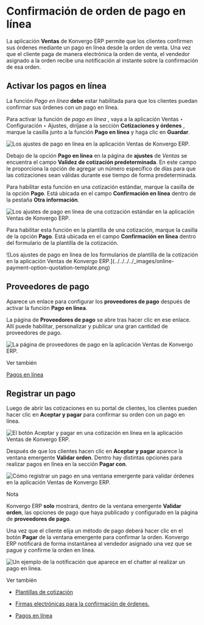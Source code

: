 # Confirmación de orden de pago en línea

La aplicación **Ventas** de Konvergo ERP permite que los clientes confirmen sus
órdenes mediante un pago en línea desde la orden de venta. Una vez que el
cliente paga de manera electrónica la orden de venta, el vendedor asignado a
la orden recibe una notificación al instante sobre la confirmación de esa
orden.

## Activar los pagos en línea

La función _Pago en línea_ **debe** estar habilitada para que los clientes
puedan confirmar sus órdenes con un pago en línea.

Para activar la función de _pago en línea_ , vaya a la aplicación Ventas ‣
Configuración ‣ Ajustes, diríjase a la sección **Cotizaciones y órdenes** ,
marque la casilla junto a la función **Pago en línea** y haga clic en
**Guardar**.

![Los ajustes de pago en línea en la aplicación Ventas de
Konvergo ERP.](../../../../_images/online-payment-setting.png)

Debajo de la opción **Pago en línea** en la página de **ajustes** de _Ventas_
se encuentra el campo **Validez de cotización predeterminada**. En este campo
le proporciona la opción de agregar un número específico de días para que las
cotizaciones sean válidas durante ese tiempo de forma predeterminada.

Para habilitar esta función en una cotización estándar, marque la casilla de
la opción **Pago**. Está ubicada en el campo **Confirmación en línea** dentro
de la pestaña **Otra información**.

![Los ajustes de pago en línea de una cotización estándar en la aplicación
Ventas de Konvergo ERP.](../../../../_images/online-payment-option-quotation.png)

Para habilitar esta función en la plantilla de una cotización, marque la
casilla de la opción **Pago**. Está ubicada en el campo **Confirmación en
línea** dentro del formulario de la plantilla de la cotización.

![Los ajustes de pago en línea de los formularios de plantilla de la
cotización en la aplicación Ventas de Konvergo ERP.](../../../../_images/online-
payment-option-quotation-template.png)

## Proveedores de pago

Aparece un enlace para configurar los **proveedores de pago** después de
activar la función **Pago en línea**.

La página de **Proveedores de pago** se abre tras hacer clic en ese enlace.
Allí puede habilitar, personalizar y publicar una gran cantidad de proveedores
de pago.

![La página de proveedores de pago en la aplicación Ventas de
Konvergo ERP.](../../../../_images/payment-providers-page.png) <div class="alert alert-secondary">
<p class="alert-title">
Ver también</p><p><a href="../../../finance/payment_providers">Pagos en línea</a></p>
</div>

## Registrar un pago

Luego de abrir las cotizaciones en su portal de clientes, los clientes pueden
hacer clic en **Aceptar y pagar** para confirmar su orden con un pago en
línea.

![El botón Aceptar y pagar en una cotización en línea en la aplicación Ventas
de Konvergo ERP. ](../../../../_images/accept-and-pay-button.png)

Después de que los clientes hacen clic en **Aceptar y pagar** aparece la
ventana emergente **Validar orden**. Dentro hay distintas opciones para
realizar pagos en línea en la sección **Pagar con**.

![Cómo registrar un pago en una ventana emergente para validar órdenes en la
aplicación Ventas de Konvergo ERP.](../../../../_images/validate-order-pay-with.png)
<div class="alert alert-primary">
<p class="alert-title">
Nota</p><p>Konvergo ERP <b>solo</b> mostrará, dentro de la ventana emergente <b>Validar orden</b>, las opciones de pago que haya publicado y configurado en la página de <b>proveedores de pago</b>.</p>
</div>

Una vez que el cliente elija un método de pago deberá hacer clic en el botón
**Pagar** de la ventana emergente para confirmar la orden. Konvergo ERP notificará de
forma instantánea al vendedor asignado una vez que se pague y confirme la
orden en línea.

![Un ejemplo de la notificación que aparece en el chatter al realizar un pago
en línea.](../../../../_images/payment-confirmation-notification-chatter.png)
<div class="alert alert-secondary">
<p class="alert-title">
Ver también</p><ul>
<li><p><a href="quote_template">Plantillas de cotización</a></p></li>
<li><p><a href="get_signature_to_validate">Firmas electrónicas para la confirmación de órdenes.</a></p></li>
<li><p><a href="../../../finance/payment_providers">Pagos en línea</a></p></li>
</ul>
</div>

